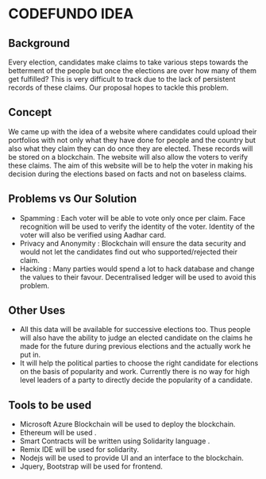 # CODEFUNDO IDEA

## Background
Every election, candidates make claims to take various steps towards the betterment of the people but once the elections are over how many of them get fulfilled? This is very difficult to track due to the lack of persistent records of these claims. Our proposal hopes to tackle this problem.

## Concept
We came up with the idea of a website where candidates could upload their portfolios with not only what they have done for people and the country but also what they claim they can do once they are elected. These records will be stored on a blockchain. The website will also allow the voters to verify these claims. 
The aim of this website will be to help the voter in making his decision during the elections based on facts and not on baseless claims. 

## Problems vs Our Solution
- Spamming : Each voter will be able to vote only once per claim. Face recognition will be used to verify the identity of the voter. Identity of the voter will also be verified using Aadhar card.
- Privacy and Anonymity : Blockchain will ensure the data security and would not let the candidates find out who supported/rejected their claim.
- Hacking : Many parties would spend a lot to hack database and change the values to their favour. Decentralised ledger will be used to avoid this problem.


## Other Uses
- All this data will be available for successive elections too. Thus people will also have the ability to judge an elected candidate on the claims he made for the future during previous elections and the actually work he put in.
- It will help the political parties to choose the right candidate for elections on the basis of popularity and work. Currently there is no way for high level leaders of a party to directly decide the popularity of a candidate.

## Tools to be used
- Microsoft Azure Blockchain will be used to deploy the blockchain.
- Ethereum will be used .
- Smart Contracts will be written using Solidarity language .
- Remix IDE will be used for solidarity. 
- Nodejs will be used to provide UI and an interface to the blockchain.
- Jquery, Bootstrap will be used for frontend.
